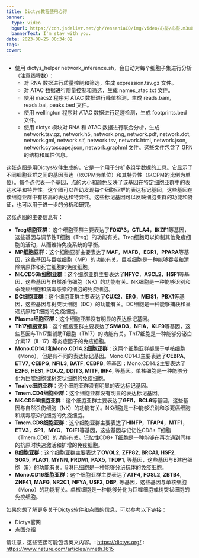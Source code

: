 ```yaml
---
title: Dictys教程使用心得
banner:
  type: video
  bgurl: https://cdn.jsdelivr.net/gh/YesseniaCQ/img/video/心壑/心壑.m3u8
  bannerText: I'm stay with you.
date: 2023-08-25 00:34:02
tags:
cover:
---
```


- 使用 dictys_helper network_inference.sh，会自动对每个细胞子集进行分析（注意线程数）：
  - 对 RNA 数据进行质量控制和筛选，生成 expression.tsv.gz 文件。
  - 对 ATAC 数据进行质量控制和筛选，生成 names_atac.txt 文件。
  - 使用 macs2 程序对 ATAC 数据进行峰值检测，生成 reads.bam, reads.bai, peaks.bed 文件。
  - 使用 wellington 程序对 ATAC 数据进行足迹检测，生成 footprints.bed 文件。
  - 使用 dictys 模块对 RNA 和 ATAC 数据进行联合分析，生成 network.tsv.gz, network.h5, network.png, network.pdf, network.dot, network.gml, network.sif, network.tsv, network.html, network.json, network.cytoscape.json, network.graphml 文件。这些文件包含了 GRN 的结构和属性信息。

这张点图是用Dictys软件生成的，它是一个用于分析多组学数据的工具。它显示了不同细胞亚群之间的基因表达（以CPM为单位）和其特异性（以CPM的比例为单位）。每个点代表一个基因，点的大小和颜色反映了该基因在特定细胞亚群中的表达水平和特异性。这个图可以帮助发现每个细胞亚群的表达标记基因，这些基因在该细胞亚群中有较高的表达和特异性。这些标记基因可以反映细胞亚群的功能和特征，也可以用于进一步的分析和研究。

这张点图的主要信息有：

- **Treg细胞亚群**：这个细胞亚群主要表达了**FOXP3**，**CTLA4**，**IKZF1**等基因，这些基因与调节性T细胞（Treg）的功能有关。Treg细胞可以抑制其他免疫细胞的活动，从而维持免疫系统的平衡。
- **MP细胞亚群**：这个细胞亚群主要表达了**MAF**，**MAFB**，**EGR1**，**PPARA**等基因，这些基因与巨噬细胞（MP）的功能有关。巨噬细胞是一种能够吞噬和清除病原体和死亡细胞的免疫细胞。
- **NK.CD56h细胞亚群**：这个细胞亚群主要表达了**NFYC**，**ASCL2**，**HSF1**等基因，这些基因与自然杀伤细胞（NK）的功能有关。NK细胞是一种能够识别和杀死癌细胞和病毒感染的细胞的免疫细胞。
- **DC细胞亚群**：这个细胞亚群主要表达了**CUX2**，**ERG**，**MEIS1**，**PBX1**等基因，这些基因与树突状细胞（DC）的功能有关。DC细胞是一种能够捕获和呈递抗原给T细胞的免疫细胞。
- **Plasma细胞亚群**：这个细胞亚群没有明显的表达标记基因。
- **Th17细胞亚群**：这个细胞亚群主要表达了**SMAD3**，**NFIA**，**KLF9**等基因，这些基因与Th17型辅助T细胞（Th17）的功能有关。Th17细胞是一种能够分泌白介素17（IL-17）等炎症因子的免疫细胞。
- **Mono.CD14.1和Mono.CD14.2细胞亚群**：这两个细胞亚群都属于单核细胞（Mono），但是有不同的表达标记基因。Mono.CD14.1主要表达了**CEBPA**, **ETV7**, **CEBPG**, **NFIL3**, **BATF**, **CEBPB**, 等基因；Mono.CD14.2主要表达了 **E2F6**, **HES1**, **FOXJ2**, **DDIT3**, **MITF**, **IRF4**, 等基因。单核细胞是一种能够分化为巨噬细胞或树突状细胞的免疫细胞。
- **Tnaive细胞亚群**：这个细胞亚群没有明显的表达标记基因。
- **Tmem.CD4细胞亚群**：这个细胞亚群没有明显的表达标记基因。
- **NK.CD56l细胞亚群**：这个细胞亚群主要表达了**GFI1**，**BCL6**等基因，这些基因与自然杀伤细胞（NK）的功能有关。NK细胞是一种能够识别和杀死癌细胞和病毒感染的细胞的免疫细胞。
- **Tmem.CD8细胞亚群**：这个细胞亚群主要表达了**HINFP**，**TFAP4**，**MTF1**，**ETV3**，**SP1**，**MYC**，**TGIF1**等基因，这些基因与记忆性CD8+ T细胞（Tmem.CD8）的功能有关。记忆性CD8+ T细胞是一种能够在再次遇到同样的抗原时快速激活和扩增的免疫细胞。
- **B细胞亚群**：这个细胞亚群主要表达了**OVOL2**, **ZFP82**, **BRCA1**, **HSF2**, **SOX5**, **PLAG1**, **MYNN**, **PRDM1**, **PAX5**, **TFDP1**, 等基因，这些基因与B淋巴细胞（B）的功能有关。B淋巴细胞是一种能够分泌抗体的免疫细胞。
- **Mono.CD16细胞亚群**：这个细胞亚群主要表达了**ATF4**, **FOSL2**, **ZBTB4**, **ZNF41**, **MAFG**, **NR2C1**, **NFYA**, **USF2**, **DBP**, 等基因，这些基因与单核细胞（Mono）的功能有关。单核细胞是一种能够分化为巨噬细胞或树突状细胞的免疫细胞。

如果您想了解更多关于Dictys软件和点图的信息，可以参考以下链接：

- Dictys官网
- 点图介绍

请注意，这些链接可能包含英文内容。: https://dictys.org/ : https://www.nature.com/articles/nmeth.1615